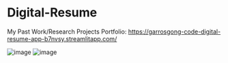 # Digital-Resume

My Past Work/Research Projects Portfolio: https://garrosgong-code-digital-resume-app-b7nvsy.streamlitapp.com/

![image](https://user-images.githubusercontent.com/66699813/193427863-b60e08ad-da69-4fcb-a589-8a6099ae6e4c.png)
![image](https://user-images.githubusercontent.com/66699813/193427934-3a1ea1b7-a19a-471c-9c41-59f1edc14055.png)
